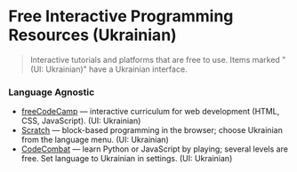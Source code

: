 # Free Interactive Programming Resources (Ukrainian)

> Interactive tutorials and platforms that are free to use. Items marked "(UI: Ukrainian)" have a Ukrainian interface.

### Language Agnostic
* [freeCodeCamp](https://www.freecodecamp.org/ukrainian/) — interactive curriculum for web development (HTML, CSS, JavaScript). (UI: Ukrainian)
* [Scratch](https://scratch.mit.edu/) — block-based programming in the browser; choose Ukrainian from the language menu. (UI: Ukrainian)
* [CodeCombat](https://codecombat.com/) — learn Python or JavaScript by playing; several levels are free. Set language to Ukrainian in settings. (UI: Ukrainian)
